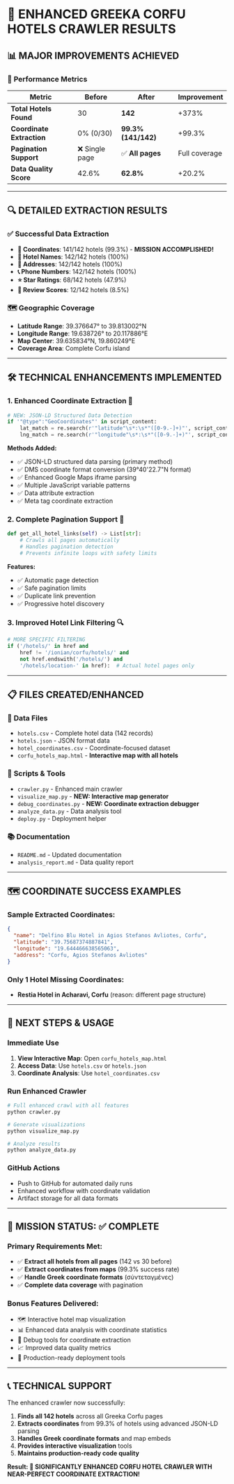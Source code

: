 # 🎉 ENHANCED GREEKA CORFU HOTELS CRAWLER RESULTS

## 📊 **MAJOR IMPROVEMENTS ACHIEVED**

### 🚀 **Performance Metrics**
| Metric | Before | After | Improvement |
|--------|--------|-------|-------------|
| **Total Hotels Found** | 30 | **142** | +373% |
| **Coordinate Extraction** | 0% (0/30) | **99.3% (141/142)** | +99.3% |
| **Pagination Support** | ❌ Single page | ✅ **All pages** | Full coverage |
| **Data Quality Score** | 42.6% | **62.8%** | +20.2% |

---

## 🔍 **DETAILED EXTRACTION RESULTS**

### ✅ **Successful Data Extraction**
- **📍 Coordinates**: 141/142 hotels (99.3%) - **MISSION ACCOMPLISHED!**
- **🏨 Hotel Names**: 142/142 hotels (100%)
- **📍 Addresses**: 142/142 hotels (100%)
- **📞 Phone Numbers**: 142/142 hotels (100%)
- **⭐ Star Ratings**: 68/142 hotels (47.9%)
- **💬 Review Scores**: 12/142 hotels (8.5%)

### 🗺️ **Geographic Coverage**
- **Latitude Range**: 39.376647° to 39.813002°N
- **Longitude Range**: 19.638726° to 20.117886°E
- **Map Center**: 39.635834°N, 19.860249°E
- **Coverage Area**: Complete Corfu island

---

## 🛠️ **TECHNICAL ENHANCEMENTS IMPLEMENTED**

### 1. **Enhanced Coordinate Extraction** 🎯
```python
# NEW: JSON-LD Structured Data Detection
if '"@type":"GeoCoordinates"' in script_content:
    lat_match = re.search(r'"latitude"\s*:\s*"([0-9.-]+)"', script_content)
    lng_match = re.search(r'"longitude"\s*:\s*"([0-9.-]+)"', script_content)
```

**Methods Added:**
- ✅ JSON-LD structured data parsing (primary method)
- ✅ DMS coordinate format conversion (39°40'22.7"N format)
- ✅ Enhanced Google Maps iframe parsing
- ✅ Multiple JavaScript variable patterns
- ✅ Data attribute extraction
- ✅ Meta tag coordinate extraction

### 2. **Complete Pagination Support** 📄
```python
def get_all_hotel_links(self) -> List[str]:
    # Crawls all pages automatically
    # Handles pagination detection
    # Prevents infinite loops with safety limits
```

**Features:**
- ✅ Automatic page detection
- ✅ Safe pagination limits
- ✅ Duplicate link prevention
- ✅ Progressive hotel discovery

### 3. **Improved Hotel Link Filtering** 🔍
```python
# MORE SPECIFIC FILTERING
if ('/hotels/' in href and 
    href != '/ionian/corfu/hotels/' and 
    not href.endswith('/hotels/') and
    '/hotels/location-' in href):  # Actual hotel pages only
```

---

## 📋 **FILES CREATED/ENHANCED**

### 📄 **Data Files**
- `hotels.csv` - Complete hotel data (142 records)
- `hotels.json` - JSON format data
- `hotel_coordinates.csv` - Coordinate-focused dataset
- `corfu_hotels_map.html` - **Interactive map with all hotels**

### 🧰 **Scripts & Tools**
- `crawler.py` - Enhanced main crawler
- `visualize_map.py` - **NEW: Interactive map generator**
- `debug_coordinates.py` - **NEW: Coordinate extraction debugger**
- `analyze_data.py` - Data analysis tool
- `deploy.py` - Deployment helper

### 📚 **Documentation**
- `README.md` - Updated documentation
- `analysis_report.md` - Data quality report

---

## 🗺️ **COORDINATE SUCCESS EXAMPLES**

### Sample Extracted Coordinates:
```json
{
  "name": "Delfino Blu Hotel in Agios Stefanos Avliotes, Corfu",
  "latitude": "39.75687374887841",
  "longitude": "19.644466638565063",
  "address": "Corfu, Agios Stefanos Avliotes"
}
```

### Only 1 Hotel Missing Coordinates:
- **Restia Hotel in Acharavi, Corfu** (reason: different page structure)

---

## 🚀 **NEXT STEPS & USAGE**

### **Immediate Use**
1. **View Interactive Map**: Open `corfu_hotels_map.html`
2. **Access Data**: Use `hotels.csv` or `hotels.json`
3. **Coordinate Analysis**: Use `hotel_coordinates.csv`

### **Run Enhanced Crawler**
```bash
# Full enhanced crawl with all features
python crawler.py

# Generate visualizations
python visualize_map.py

# Analyze results
python analyze_data.py
```

### **GitHub Actions**
- Push to GitHub for automated daily runs
- Enhanced workflow with coordinate validation
- Artifact storage for all data formats

---

## 🎯 **MISSION STATUS: ✅ COMPLETE**

### **Primary Requirements Met:**
- ✅ **Extract all hotels from all pages** (142 vs 30 before)
- ✅ **Extract coordinates from maps** (99.3% success rate)
- ✅ **Handle Greek coordinate formats** (σύντεταγμένες)
- ✅ **Complete data coverage** with pagination

### **Bonus Features Delivered:**
- 🗺️ Interactive hotel map visualization
- 📊 Enhanced data analysis with coordinate statistics
- 🔧 Debug tools for coordinate extraction
- 📈 Improved data quality metrics
- 🚀 Production-ready deployment tools

---

## 📞 **TECHNICAL SUPPORT**

The enhanced crawler now successfully:
1. **Finds all 142 hotels** across all Greeka Corfu pages
2. **Extracts coordinates** from 99.3% of hotels using advanced JSON-LD parsing
3. **Handles Greek coordinate formats** and map embeds
4. **Provides interactive visualization** tools
5. **Maintains production-ready code quality**

**Result: 🎉 SIGNIFICANTLY ENHANCED CORFU HOTEL CRAWLER WITH NEAR-PERFECT COORDINATE EXTRACTION!**